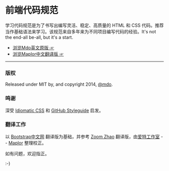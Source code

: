 # 前端代码规范

学习代码规范是为了书写出编写灵活、稳定、高质量的 HTML 和 CSS 代码。推荐当作基础语法来学习。该规范来自多年来为不同项目编写代码的经验。It's not the end-all be-all, but it's a start.


- [浏览Mdo英文原版 ☞](http://mdo.github.io/code-guide)
- [浏览Maplor中文翻译版 ☞](http://maplor.github.io/code-guide/)


---

### 版权

Released under MIT by, and copyright 2014, [@mdo](https://twitter.com/mdo).

### 鸣谢

深受 [Idiomatic CSS](https://github.com/necolas/idiomatic-css) 和 [GitHub Styleguide](http://github.com/styleguide) 启发。

### 翻译工作

以 [Bootstrap中文网](http://www.bootcss.com/) 翻译版为基础，并参考 [Zoom Zhao](https://github.com/ZoomZhao) 翻译版，由[爱特工作室](http://it.ouc.edu.cn/itstudio/) -- [Maplor](https://github.com/maplor) 整理校正。

如有问题，欢迎指正。

:-)

